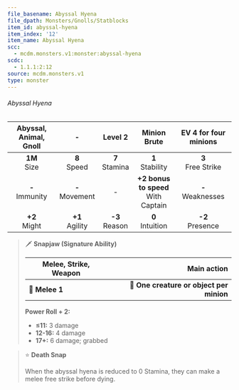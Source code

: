```yaml
---
file_basename: Abyssal Hyena
file_dpath: Monsters/Gnolls/Statblocks
item_id: abyssal-hyena
item_index: '12'
item_name: Abyssal Hyena
scc:
  - mcdm.monsters.v1:monster:abyssal-hyena
scdc:
  - 1.1.1:2:12
source: mcdm.monsters.v1
type: monster
---
```


###### Abyssal Hyena

| Abyssal, Animal, Gnoll |          -          |      Level 2       |              Minion Brute               | EV 4 for four minions  |
| :--------------------: | :-----------------: | :----------------: | :-------------------------------------: | :--------------------: |
|    **1M**<br/> Size    |  **8**<br/> Speed   | **7**<br/> Stamina |          **1**<br/> Stability           | **3**<br/> Free Strike |
|  **-**<br/> Immunity   | **-**<br/> Movement |         -          | **+2 bonus to speed**<br/> With Captain | **-**<br/> Weaknesses  |
|   **+2**<br/> Might    | **+1**<br/> Agility | **-3**<br/> Reason |          **0**<br/> Intuition           |  **-2**<br/> Presence  |

<!-- -->
> 🗡 **Snapjaw (Signature Ability)**
>
> | **Melee, Strike, Weapon** |                          **Main action** |
> | ------------------------- | ---------------------------------------: |
> | **📏 Melee 1**            | **🎯 One creature or object per minion** |
>
> **Power Roll + 2:**
>
> - **≤11:** 3 damage
> - **12-16:** 4 damage
> - **17+:** 6 damage; grabbed

<!-- -->
> ⭐️ **Death Snap**
>
> When the abyssal hyena is reduced to 0 Stamina, they can make a melee free strike before dying.
